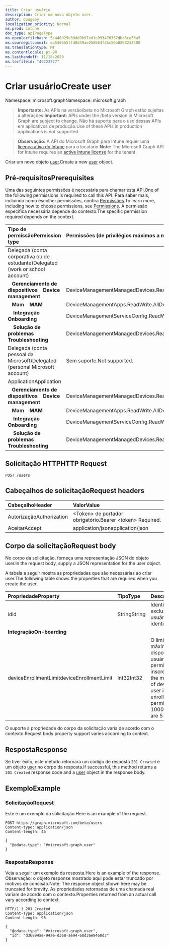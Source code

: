 ```yaml
---
title: Criar usuário
description: Criar um novo objeto user.
author: dougeby
localization_priority: Normal
ms.prod: intune
doc_type: apiPageType
ms.openlocfilehash: 5c440d25e39dd9b97ed1e993476357dba3ca56a5
ms.sourcegitcommit: eb536655ffd8d49ae258664f35c50a8263238400
ms.translationtype: MT
ms.contentlocale: pt-BR
ms.lasthandoff: 11/18/2020
ms.locfileid: "49223777"
---
```

# <a name="create-user"></a><span data-ttu-id="684c5-103">Criar usuário</span><span class="sxs-lookup"><span data-stu-id="684c5-103">Create user</span></span>

<span data-ttu-id="684c5-104">Namespace: microsoft.graph</span><span class="sxs-lookup"><span data-stu-id="684c5-104">Namespace: microsoft.graph</span></span>

> <span data-ttu-id="684c5-105">**Importante:** As APIs na versão/beta no Microsoft Graph estão sujeitas a alterações.</span><span class="sxs-lookup"><span data-stu-id="684c5-105">**Important:** APIs under the /beta version in Microsoft Graph are subject to change.</span></span> <span data-ttu-id="684c5-106">Não há suporte para o uso dessas APIs em aplicativos de produção.</span><span class="sxs-lookup"><span data-stu-id="684c5-106">Use of these APIs in production applications is not supported.</span></span>

> <span data-ttu-id="684c5-107">**Observação:** A API do Microsoft Graph para Intune requer uma [licença ativa do Intune](https://go.microsoft.com/fwlink/?linkid=839381) para o locatário.</span><span class="sxs-lookup"><span data-stu-id="684c5-107">**Note:** The Microsoft Graph API for Intune requires an [active Intune license](https://go.microsoft.com/fwlink/?linkid=839381) for the tenant.</span></span>

<span data-ttu-id="684c5-108">Criar um novo objeto [user](../resources/intune-shared-user.md).</span><span class="sxs-lookup"><span data-stu-id="684c5-108">Create a new [user](../resources/intune-shared-user.md) object.</span></span>

## <a name="prerequisites"></a><span data-ttu-id="684c5-109">Pré-requisitos</span><span class="sxs-lookup"><span data-stu-id="684c5-109">Prerequisites</span></span>

<span data-ttu-id="684c5-110">Uma das seguintes permissões é necessária para chamar esta API.</span><span class="sxs-lookup"><span data-stu-id="684c5-110">One of the following permissions is required to call this API.</span></span> <span data-ttu-id="684c5-111">Para saber mais, incluindo como escolher permissões, confira [Permissões](/graph/permissions-reference).</span><span class="sxs-lookup"><span data-stu-id="684c5-111">To learn more, including how to choose permissions, see [Permissions](/graph/permissions-reference).</span></span>  <span data-ttu-id="684c5-112">A permissão específica necessária depende do contexto.</span><span class="sxs-lookup"><span data-stu-id="684c5-112">The specific permission required depends on the context.</span></span>

|<span data-ttu-id="684c5-113">Tipo de permissão</span><span class="sxs-lookup"><span data-stu-id="684c5-113">Permission type</span></span>|<span data-ttu-id="684c5-114">Permissões (de privilégios máximos a mínimos)</span><span class="sxs-lookup"><span data-stu-id="684c5-114">Permissions (from most to least privileged)</span></span>|
|:---|:---|
|<span data-ttu-id="684c5-115">Delegada (conta corporativa ou de estudante)</span><span class="sxs-lookup"><span data-stu-id="684c5-115">Delegated (work or school account)</span></span>||
| <span data-ttu-id="684c5-116">&nbsp;&nbsp; **Gerenciamento de dispositivos**</span><span class="sxs-lookup"><span data-stu-id="684c5-116">&nbsp; &nbsp; **Device management**</span></span> | <span data-ttu-id="684c5-117">DeviceManagementManagedDevices.ReadWrite.All</span><span class="sxs-lookup"><span data-stu-id="684c5-117">DeviceManagementManagedDevices.ReadWrite.All</span></span>|
| <span data-ttu-id="684c5-118">&nbsp;&nbsp; **Mam**</span><span class="sxs-lookup"><span data-stu-id="684c5-118">&nbsp; &nbsp; **MAM**</span></span> | <span data-ttu-id="684c5-119">DeviceManagementApps.ReadWrite.All</span><span class="sxs-lookup"><span data-stu-id="684c5-119">DeviceManagementApps.ReadWrite.All</span></span>|
| <span data-ttu-id="684c5-120">&nbsp; &nbsp; **Integração**</span><span class="sxs-lookup"><span data-stu-id="684c5-120">&nbsp; &nbsp; **Onboarding**</span></span> | <span data-ttu-id="684c5-121">DeviceManagementServiceConfig.ReadWrite.All</span><span class="sxs-lookup"><span data-stu-id="684c5-121">DeviceManagementServiceConfig.ReadWrite.All</span></span>|
| <span data-ttu-id="684c5-122">&nbsp; &nbsp; **Solução de problemas**</span><span class="sxs-lookup"><span data-stu-id="684c5-122">&nbsp; &nbsp; **Troubleshooting**</span></span> | <span data-ttu-id="684c5-123">DeviceManagementManagedDevices.ReadWrite.All</span><span class="sxs-lookup"><span data-stu-id="684c5-123">DeviceManagementManagedDevices.ReadWrite.All</span></span>|
|<span data-ttu-id="684c5-124">Delegada (conta pessoal da Microsoft)</span><span class="sxs-lookup"><span data-stu-id="684c5-124">Delegated (personal Microsoft account)</span></span>|<span data-ttu-id="684c5-125">Sem suporte.</span><span class="sxs-lookup"><span data-stu-id="684c5-125">Not supported.</span></span>|
|<span data-ttu-id="684c5-126">Application</span><span class="sxs-lookup"><span data-stu-id="684c5-126">Application</span></span>||
| <span data-ttu-id="684c5-127">&nbsp;&nbsp; **Gerenciamento de dispositivos**</span><span class="sxs-lookup"><span data-stu-id="684c5-127">&nbsp; &nbsp; **Device management**</span></span> | <span data-ttu-id="684c5-128">DeviceManagementManagedDevices.ReadWrite.All</span><span class="sxs-lookup"><span data-stu-id="684c5-128">DeviceManagementManagedDevices.ReadWrite.All</span></span>|
| <span data-ttu-id="684c5-129">&nbsp;&nbsp; **Mam**</span><span class="sxs-lookup"><span data-stu-id="684c5-129">&nbsp; &nbsp; **MAM**</span></span> | <span data-ttu-id="684c5-130">DeviceManagementApps.ReadWrite.All</span><span class="sxs-lookup"><span data-stu-id="684c5-130">DeviceManagementApps.ReadWrite.All</span></span>|
| <span data-ttu-id="684c5-131">&nbsp; &nbsp; **Integração**</span><span class="sxs-lookup"><span data-stu-id="684c5-131">&nbsp; &nbsp; **Onboarding**</span></span> | <span data-ttu-id="684c5-132">DeviceManagementServiceConfig.ReadWrite.All</span><span class="sxs-lookup"><span data-stu-id="684c5-132">DeviceManagementServiceConfig.ReadWrite.All</span></span>|
| <span data-ttu-id="684c5-133">&nbsp; &nbsp; **Solução de problemas**</span><span class="sxs-lookup"><span data-stu-id="684c5-133">&nbsp; &nbsp; **Troubleshooting**</span></span> | <span data-ttu-id="684c5-134">DeviceManagementManagedDevices.ReadWrite.All</span><span class="sxs-lookup"><span data-stu-id="684c5-134">DeviceManagementManagedDevices.ReadWrite.All</span></span>|

## <a name="http-request"></a><span data-ttu-id="684c5-135">Solicitação HTTP</span><span class="sxs-lookup"><span data-stu-id="684c5-135">HTTP Request</span></span>

<!-- {
  "blockType": "ignored"
}
-->
``` http
POST /users
```

## <a name="request-headers"></a><span data-ttu-id="684c5-136">Cabeçalhos de solicitação</span><span class="sxs-lookup"><span data-stu-id="684c5-136">Request headers</span></span>

|<span data-ttu-id="684c5-137">Cabeçalho</span><span class="sxs-lookup"><span data-stu-id="684c5-137">Header</span></span>|<span data-ttu-id="684c5-138">Valor</span><span class="sxs-lookup"><span data-stu-id="684c5-138">Value</span></span>|
|:---|:---|
|<span data-ttu-id="684c5-139">Autorização</span><span class="sxs-lookup"><span data-stu-id="684c5-139">Authorization</span></span>|<span data-ttu-id="684c5-140">&lt;Token&gt; de portador obrigatório.</span><span class="sxs-lookup"><span data-stu-id="684c5-140">Bearer &lt;token&gt; Required.</span></span>|
|<span data-ttu-id="684c5-141">Aceitar</span><span class="sxs-lookup"><span data-stu-id="684c5-141">Accept</span></span>|<span data-ttu-id="684c5-142">application/json</span><span class="sxs-lookup"><span data-stu-id="684c5-142">application/json</span></span>|

## <a name="request-body"></a><span data-ttu-id="684c5-143">Corpo da solicitação</span><span class="sxs-lookup"><span data-stu-id="684c5-143">Request body</span></span>

<span data-ttu-id="684c5-144">No corpo da solicitação, forneça uma representação JSON do objeto user.</span><span class="sxs-lookup"><span data-stu-id="684c5-144">In the request body, supply a JSON representation for the user object.</span></span>

<span data-ttu-id="684c5-145">A tabela a seguir mostra as propriedades que são necessárias ao criar user.</span><span class="sxs-lookup"><span data-stu-id="684c5-145">The following table shows the properties that are required when you create the user.</span></span>

|<span data-ttu-id="684c5-146">Propriedade</span><span class="sxs-lookup"><span data-stu-id="684c5-146">Property</span></span>|<span data-ttu-id="684c5-147">Tipo</span><span class="sxs-lookup"><span data-stu-id="684c5-147">Type</span></span>|<span data-ttu-id="684c5-148">Descrição</span><span class="sxs-lookup"><span data-stu-id="684c5-148">Description</span></span>|
|:---|:---|:---|
|<span data-ttu-id="684c5-149">id</span><span class="sxs-lookup"><span data-stu-id="684c5-149">id</span></span>|<span data-ttu-id="684c5-150">String</span><span class="sxs-lookup"><span data-stu-id="684c5-150">String</span></span>|<span data-ttu-id="684c5-151">Identificador exclusivo do usuário.</span><span class="sxs-lookup"><span data-stu-id="684c5-151">Unique identifier of the user.</span></span>|
|<span data-ttu-id="684c5-152">**Integração**</span><span class="sxs-lookup"><span data-stu-id="684c5-152">**On-boarding**</span></span>||
|<span data-ttu-id="684c5-153">deviceEnrollmentLimit</span><span class="sxs-lookup"><span data-stu-id="684c5-153">deviceEnrollmentLimit</span></span>|<span data-ttu-id="684c5-154">Int32</span><span class="sxs-lookup"><span data-stu-id="684c5-154">Int32</span></span>|<span data-ttu-id="684c5-155">O limite do número máximo de dispositivos que o usuário tem permissão para inscrever.</span><span class="sxs-lookup"><span data-stu-id="684c5-155">The limit on the maximum number of devices that the user is permitted to enroll.</span></span> <span data-ttu-id="684c5-156">Os valores permitidos vão de 5 a 1000.</span><span class="sxs-lookup"><span data-stu-id="684c5-156">Allowed values are 5 or 1000.</span></span>|

<span data-ttu-id="684c5-157">O suporte à propriedade do corpo da solicitação varia de acordo com o contexto.</span><span class="sxs-lookup"><span data-stu-id="684c5-157">Request body property support varies according to context.</span></span>

## <a name="response"></a><span data-ttu-id="684c5-158">Resposta</span><span class="sxs-lookup"><span data-stu-id="684c5-158">Response</span></span>

<span data-ttu-id="684c5-159">Se tiver êxito, este método retornará um código de resposta `201 Created` e um objeto [user](../resources/intune-shared-user.md) no corpo da resposta.</span><span class="sxs-lookup"><span data-stu-id="684c5-159">If successful, this method returns a `201 Created` response code and a [user](../resources/intune-shared-user.md) object in the response body.</span></span>

## <a name="example"></a><span data-ttu-id="684c5-160">Exemplo</span><span class="sxs-lookup"><span data-stu-id="684c5-160">Example</span></span>

### <a name="request"></a><span data-ttu-id="684c5-161">Solicitação</span><span class="sxs-lookup"><span data-stu-id="684c5-161">Request</span></span>

<span data-ttu-id="684c5-162">Este é um exemplo da solicitação.</span><span class="sxs-lookup"><span data-stu-id="684c5-162">Here is an example of the request.</span></span>

``` http
POST https://graph.microsoft.com/beta/users
Content-type: application/json
Content-length: 46

{
  "@odata.type": "#microsoft.graph.user"
}
```

### <a name="response"></a><span data-ttu-id="684c5-163">Resposta</span><span class="sxs-lookup"><span data-stu-id="684c5-163">Response</span></span>

<span data-ttu-id="684c5-164">Veja a seguir um exemplo da resposta.</span><span class="sxs-lookup"><span data-stu-id="684c5-164">Here is an example of the response.</span></span> <span data-ttu-id="684c5-165">Observação: o objeto response mostrado aqui pode estar truncado por motivos de concisão.</span><span class="sxs-lookup"><span data-stu-id="684c5-165">Note: The response object shown here may be truncated for brevity.</span></span> <span data-ttu-id="684c5-166">As propriedades retornadas de uma chamada real variam de acordo com o contexto.</span><span class="sxs-lookup"><span data-stu-id="684c5-166">Properties returned from an actual call vary according to context.</span></span>

``` http
HTTP/1.1 201 Created
Content-Type: application/json
Content-Length: 95

{
  "@odata.type": "#microsoft.graph.user",
  "id": "d36894ae-94ae-d368-ae94-68d3ae9468d3"
}
```










